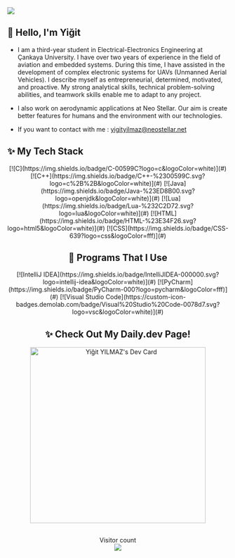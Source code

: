 <img src="https://i.hizliresim.com/bimtco8.png" />

## 👋 Hello, I'm Yiğit

- I am a third-year student in Electrical-Electronics Engineering at Çankaya University. I have over two years of experience in the field of aviation and embedded systems. During this time, I have assisted in the development of complex electronic systems for UAVs (Unmanned Aerial Vehicles). I describe myself as entrepreneurial, determined, motivated, and proactive. My strong analytical skills, technical problem-solving abilities, and teamwork skills enable me to adapt to any project.

- I also work on aerodynamic applications at Neo Stellar. Our aim is create better features for humans and the environment with our technologies.

 - If you want to contact with me : yigityilmaz@neostellar.net
 

## ✨ My Tech Stack
<div align="center">
  [![C](https://img.shields.io/badge/C-00599C?logo=c&logoColor=white)](#)
  [![C++](https://img.shields.io/badge/C++-%2300599C.svg?logo=c%2B%2B&logoColor=white)](#)
  [![Java](https://img.shields.io/badge/Java-%23ED8B00.svg?logo=openjdk&logoColor=white)](#)
  [![Lua](https://img.shields.io/badge/Lua-%232C2D72.svg?logo=lua&logoColor=white)](#)
  [![HTML](https://img.shields.io/badge/HTML-%23E34F26.svg?logo=html5&logoColor=white)](#)
  [![CSS](https://img.shields.io/badge/CSS-639?logo=css&logoColor=fff)](#)

## 🍉 Programs That I Use

<div align="center">
  [![IntelliJ IDEA](https://img.shields.io/badge/IntelliJIDEA-000000.svg?logo=intellij-idea&logoColor=white)](#)
  [![PyCharm](https://img.shields.io/badge/PyCharm-000?logo=pycharm&logoColor=fff)](#)
  [![Visual Studio Code](https://custom-icon-badges.demolab.com/badge/Visual%20Studio%20Code-0078d7.svg?logo=vsc&logoColor=white)](#)
</div>

<p></p>

## ✨ Check Out My Daily.dev Page!

<div align="center"><a href="https://app.daily.dev/grimok"><img src="https://api.daily.dev/devcards/cf2f0ef60eba4505871e807e61a99811.png?r=rbm" width="400" alt="Yiğit YILMAZ's Dev Card"/></a></div>

##
<p align="center"> 
  Visitor count<br>
  <img src="https://profile-counter.glitch.me/grimok/count.svg" />
</p>
